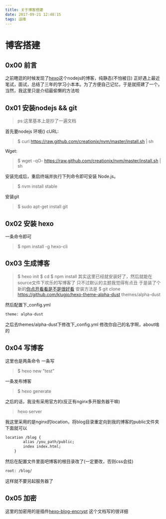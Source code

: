 ```yaml
---
title: 关于博客搭建
date: 2017-09-21 12:48:15
tags: 运维
---
```

# 博客搭建

## 0x00 前言
之前瞎逛的时候发现了[hexo](https://hexo.io/)这个nodejs的博客，纯静态(不怕被日)
正好遇上最近笔试，面试，总结了三年的学习小本本。为了方便自己记忆，于是就搭建了一个。
当然，我这里只是介绍最偷懒的方法啦

## 0x01 安装nodejs && git
> ps:这里基本上是抄了一遍文档

首先要nodejs 环境()
cURL:
> $ curl https://raw.github.com/creationix/nvm/master/install.sh | sh

Wget:
>$ wget -qO- https://raw.github.com/creationix/nvm/master/install.sh | sh

安装完成后，重启终端并执行下列命令即可安装 Node.js。
>$ nvm install stable

安装git
>$ sudo apt-get install git

## 0x02 安装 hexo
一条命令即可
>$ npm install -g hexo-cli

## 0x03 生成博客
>$ hexo init <folder>
$ cd <folder>
$ npm install
其实这里已经就安装好了，然后就能在source文件下欢乐的写博客了
只不过默认的主题我觉得有点丑
于是装了个新的[你点开看看是不是很好看](https://github.com/klugjo/hexo-theme-alpha-dust)
安装方法是
> $ git clone https://github.com/klugjo/hexo-theme-alpha-dust themes/alpha-dust

然后配置下_config.yml
```txt
theme: alpha-dust
```
之后去themes/alpha-dust下修改下_config.yml
修改你自己的名字啊，about啥的


## 0x04 写博客
这里也是两条命令
一条写
>$ hexo new "test"

一条发布博客
>$ hexo generate

之后的话，我没有采用官方的(反正有nginx多开服务器干嘛)
> hexo server

我这里采用的是nginx的location，将blog目录重定向到我的博客的public文件夹下面就可以
```txt
location /blog {
		alias /you_path/public;
		index index.html;
	}
```
然后在配置文件里面吧博客的根目录改了(一定要改，否则css会挂)
```txt
root: /blog/
```
这样就不要另起服务器了

## 0x05 加密
这里的加密用的是插件[hexo-blog-encrypt](https://github.com/MikeCoder/hexo-blog-encrypt/blob/master/ReadMe.zh.md)
这个文档写的很详细
